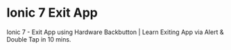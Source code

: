 # Ionic 7 Exit App
 Ionic 7 - Exit App using Hardware Backbutton | Learn Exiting App via Alert & Double Tap in 10 mins.
